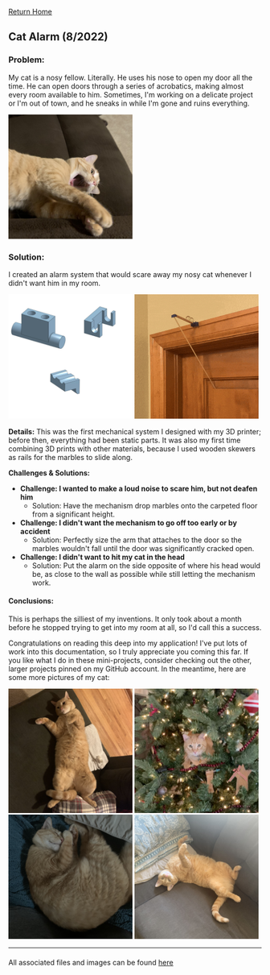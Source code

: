 [Return Home](../../README.md)

## Cat Alarm (8/2022)

### Problem:
My cat is a nosy fellow. Literally. He uses his nose to open my door all the time. He can open doors through a series of acrobatics, making almost every room available to him. Sometimes, I'm working on a delicate project or I'm out of town, and he sneaks in while I'm gone and ruins everything.

<img src="picture1.jpeg" width="49%"> 

### Solution:
I created an alarm system that would scare away my nosy cat whenever I didn't want him in my room.

<img src="picture2.jpg" width="49%"> <img src="picture3.gif" width="49%"> 

**Details:**
This was the first mechanical system I designed with my 3D printer; before then, everything had been static parts. It was also my first time combining 3D prints with other materials, because I used wooden skewers as rails for the marbles to slide along.

**Challenges & Solutions:**
- **Challenge: I wanted to make a loud noise to scare him, but not deafen him**
    - Solution: Have the mechanism drop marbles onto the carpeted floor from a significant height.
- **Challenge: I didn't want the mechanism to go off too early or by accident** 
    - Solution: Perfectly size the arm that attaches to the door so the marbles wouldn't fall until the door was significantly cracked open.
- **Challenge: I didn't want to hit my cat in the head** 
    - Solution: Put the alarm on the side opposite of where his head would be, as close to the wall as possible while still letting the mechanism work.

#### Conclusions:
This is perhaps the silliest of my inventions. It only took about a month before he stopped trying to get into my room at all, so I'd call this a success.

Congratulations on reading this deep into my application! I've put lots of work into this documentation, so I truly appreciate you coming this far. If you like what I do in these mini-projects, consider checking out the other, larger projects pinned on my GitHub account. In the meantime, here are some more pictures of my cat:

<img src="picture4.jpeg" width="49%"> <img src="picture5.jpeg" width="49%"> <img src="picture6.jpeg" width="49%"> <img src="picture7.jpeg" width="49%">

---
####
All associated files and images can be found [here](./)
